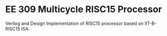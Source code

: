 # EE 309 Multicycle RISC15 Processor

Verilog and Design Implementation of RISC15 processor based on IIT-B-RISC15 ISA.
